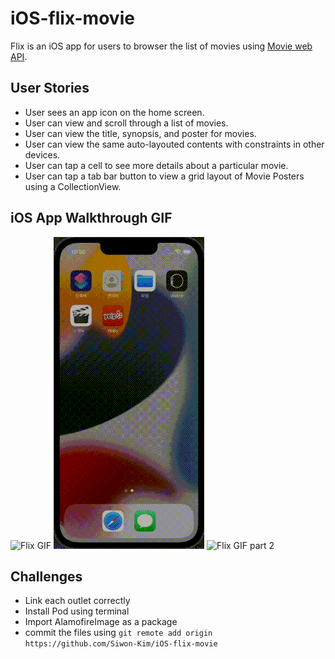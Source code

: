 # iOS-flix-movie
Flix is an iOS app for users to browser the list of movies using [Movie web API](https://developers.themoviedb.org/3/movies/get-now-playing).

## User Stories
* User sees an app icon on the home screen.
* User can view and scroll through a list of movies.
* User can view the title, synopsis, and poster for movies.
* User can view the same auto-layouted contents with constraints in other devices.
* User can tap a cell to see more details about a particular movie.
* User can tap a tab bar button to view a grid layout of Movie Posters using a CollectionView.

## iOS App Walkthrough GIF
![Flix GIF](https://github.com/Siwon-Kim/iOS-flix-movie/blob/main/iOS-flix-movie.gif)
![Flix GIF w/ launchscreen](https://github.com/Siwon-Kim/iOS-flix-movie/blob/main/iOS-flix.gif)
![Flix GIF part 2](https://github.com/Siwon-Kim/iOS-flix-movie/blob/main/iOS-flix-part2.gif)

## Challenges
* Link each outlet correctly
* Install Pod using terminal 
* Import AlamofireImage as a package
* commit the files using `git remote add origin https://github.com/Siwon-Kim/iOS-flix-movie`
